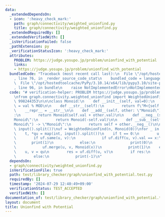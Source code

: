 ```yaml
---
data:
  _extendedDependsOn:
  - icon: ':heavy_check_mark:'
    path: graph/connectivity/weighted_unionfind.py
    title: graph/connectivity/weighted_unionfind.py
  _extendedRequiredBy: []
  _extendedVerifiedWith: []
  _isVerificationFailed: false
  _pathExtension: py
  _verificationStatusIcon: ':heavy_check_mark:'
  attributes:
    PROBLEM: https://judge.yosupo.jp/problem/unionfind_with_potential
    links:
    - https://judge.yosupo.jp/problem/unionfind_with_potential
  bundledCode: "Traceback (most recent call last):\n  File \"/opt/hostedtoolcache/PyPy/3.10.14/x64/lib/pypy3.10/site-packages/onlinejudge_verify/documentation/build.py\"\
    , line 76, in _render_source_code_stat\n    bundled_code = language.bundle(\n\
    \  File \"/opt/hostedtoolcache/PyPy/3.10.14/x64/lib/pypy3.10/site-packages/onlinejudge_verify/languages/python.py\"\
    , line 96, in bundle\n    raise NotImplementedError\nNotImplementedError\n"
  code: "# verification-helper: PROBLEM https://judge.yosupo.jp/problem/unionfind_with_potential\n\
    \nfrom graph.connectivity.weighted_unionfind import WeightedUnionFind\n\nMOD =\
    \ 998244353\n\n\nclass Monoid:\n    def __init__(self, val=0):\n        self.val\
    \ = val % MOD\n\n    def __str__(self):\n        return f\"M<{self.val}>\"\n\n\
    \    __repr__ = __str__\n\n    def __add__(self, other: \"Monoid\") -> \"Monoid\"\
    :\n        return Monoid(self.val + other.val)\n\n    def __neg__(self) -> \"\
    Monoid\":\n        return Monoid(-self.val)\n\n    def __sub__(self, other: \"\
    Monoid\") -> \"Monoid\":\n        return self + other.__neg__()\n\n\nn, q = map(int,\
    \ input().split())\nuf = WeightedUnionFind(n, Monoid(0))\nfor _ in range(q):\n\
    \    t, *qu = map(int, input().split())\n    if t == 0:\n        u, v, x = qu\n\
    \        if uf.same(u, v):\n            if uf.diff(u, v).val == x:\n         \
    \       print(1)\n            else:\n                print(0)\n        else:\n\
    \            uf.merge(u, v, Monoid(x))\n            print(1)\n    else:\n    \
    \    u, v = qu\n        res = uf.diff(u, v)\n        if res:\n            print(res.val)\n\
    \        else:\n            print(-1)\n"
  dependsOn:
  - graph/connectivity/weighted_unionfind.py
  isVerificationFile: true
  path: test/library_checker/graph/unionfind_with_potential.test.py
  requiredBy: []
  timestamp: '2024-07-29 12:40:49+09:00'
  verificationStatus: TEST_ACCEPTED
  verifiedWith: []
documentation_of: test/library_checker/graph/unionfind_with_potential.test.py
layout: document
title: Unionfind with Potential
---
```


